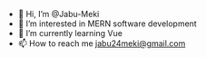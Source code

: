 - 👋 Hi, I’m @Jabu-Meki
- 👀 I’m interested in MERN software development
- 🌱 I’m currently learning Vue
- 📫 How to reach me jabu24meki@gmail.com

<!---
Jabu-Meki/Jabu-Meki is a ✨ special ✨ repository because its `README.md` (this file) appears on your GitHub profile.
You can click the Preview link to take a look at your changes.
--->
